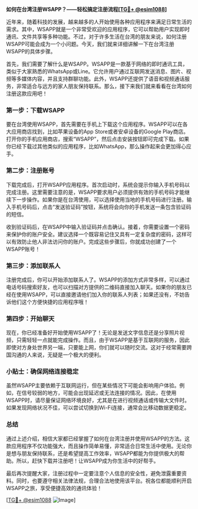**如何在台湾注册WSAPP？——轻松搞定注册流程[[TG💪+ @esim1088](https://t.me/s/esim1088)]**

近年来，随着科技的发展，越来越多的人开始使用各种应用程序来满足日常生活的需求。其中，WSAPP就是一个非常受欢迎的应用程序，它可以帮助用户实现即时通讯、文件共享等多种功能。不过，对于许多生活在台湾的朋友来说，如何注册WSAPP可能会成为一个小问题。今天，我们就来详细讲解一下在台湾注册WSAPP的具体步骤。

首先，我们需要了解什么是WSAPP。WSAPP是一款基于网络的即时通讯工具，类似于大家熟悉的WhatsApp或Line。它允许用户通过互联网发送消息、图片、视频等多媒体内容，并且支持群聊功能。此外，WSAPP还提供了语音和视频通话服务，非常适合与远方的家人朋友保持联系。那么，接下来我们就来看看在台湾如何注册这款应用吧！

### 第一步：下载WSAPP

要在台湾使用WSAPP，首先需要在手机上下载这个应用程序。WSAPP可以在各大应用商店找到，比如苹果设备的App Store或者安卓设备的Google Play商店。打开你的手机应用商店，搜索“WSAPP”，然后点击安装按钮即可完成下载。如果你已经下载过其他类似的应用程序，比如WhatsApp，那么操作起来会更加得心应手。

### 第二步：注册账号

下载完成后，打开WSAPP应用程序。首次启动时，系统会提示你输入手机号码以完成注册。这里需要注意的是，WSAPP要求用户必须提供有效的手机号码才能继续下一步操作。如果你是在台湾使用，可以选择使用当地的手机号码进行注册。输入手机号码后，点击“发送验证码”按钮，系统将会向你的手机发送一条包含验证码的短信。

收到验证码后，在WSAPP中输入验证码并点击确认。接着，你需要设置一个密码来保护你的账户安全。建议选择一个既容易记住又具有一定复杂度的密码，这样可以有效防止他人非法访问你的账户。完成这些步骤后，你就成功创建了一个WSAPP账号！

### 第三步：添加联系人

注册完成后，你可以开始添加联系人了。WSAPP的添加方式非常多样，可以通过电话号码搜索好友，也可以扫描对方提供的二维码直接加入聊天。如果你的朋友已经在使用WSAPP，可以直接邀请他们加入你的联系人列表；如果还没有，不妨告诉他们这个方便快捷的应用程序哦！

### 第四步：开始聊天

现在，你已经准备好开始使用WSAPP了！无论是发送文字信息还是分享照片视频，只需轻轻一点就能完成操作。而且，由于WSAPP是基于互联网的服务，因此即使对方身处世界另一端，只要能上网，你们就可以随时交流。这对于经常需要跨国沟通的人来说，无疑是一个极大的便利。

### 小贴士：确保网络连接稳定

虽然WSAPP主要依赖于互联网运行，但在某些情况下可能会影响用户体验。例如，在信号较弱的地方，可能会出现延迟或无法连接的情况。因此，在使用WSAPP时，请尽量保证网络环境良好，尤其是在进行视频通话或传输大文件时。如果发现网络状况不佳，可以尝试切换到Wi-Fi连接，通常会比移动数据更稳定。

### 总结

通过上述介绍，相信大家都已经掌握了如何在台湾注册并使用WSAPP的方法。这款应用程序不仅功能强大，而且操作简单易懂，非常适合日常生活中使用。无论你是想与朋友保持联系，还是希望提高工作效率，WSAPP都能为你提供极大的帮助。所以，赶快下载并注册吧！让WSAPP成为你生活中的好帮手。

最后再次提醒大家，注册过程中一定要注意个人信息的安全性，避免泄露重要资料。同时，也要遵守相关法律法规，合理合法地使用该平台。祝各位都能顺利开启WSAPP之旅，享受便捷高效的通讯体验！

[[TG💪+ @esim1088](https://t.me/s/esim1088) ![Image](https://i.postimg.cc/4NQfJmqS/Snipaste-2025-05-13-00-14-12.png)]